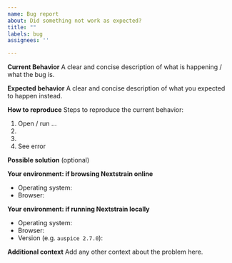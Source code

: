 ```yaml
---
name: Bug report
about: Did something not work as expected?
title: ""
labels: bug
assignees: ''

---
```


**Current Behavior**
A clear and concise description of what is happening / what the bug is.

**Expected behavior**
A clear and concise description of what you expected to happen instead.

**How to reproduce**
Steps to reproduce the current behavior:
1. Open / run ...
2.
3.
4. See error

**Possible solution**
(optional)

**Your environment: if browsing Nextstrain online**
 - Operating system:
 - Browser:

**Your environment: if running Nextstrain locally**
 - Operating system:
 - Browser:
 - Version (e.g. `auspice 2.7.0`):

**Additional context**
Add any other context about the problem here.
